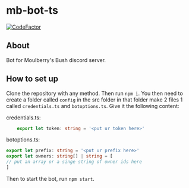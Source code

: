 # mb-bot-ts
[![CodeFactor](https://www.codefactor.io/repository/github/notenoughupdates/mb-bot-ts/badge?s=708ab26519121898fd964e54b6ba3afdad396ac3)](https://www.codefactor.io/repository/github/notenoughupdates/mb-bot-ts)

## About

Bot for Moulberry's Bush discord server.

## How to set up

Clone the repository with any method. Then run `npm i`. You then need to create a folder called `config` in the src folder in that folder make 2 files 1 called `credentials.ts` and `botoptions.ts`. Give it the following content:

credentials.ts:
```ts
    export let token: string = '<put ur token here>'
```

botoptions.ts:
```ts
export let prefix: string = '<put ur prefix here>' 
export let owners: string[] | string = [
// put an array or a singe string of owner ids here
]
```

Then to start the bot, run `npm start`.
